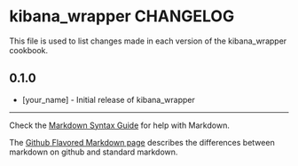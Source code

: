 kibana_wrapper CHANGELOG
========================

This file is used to list changes made in each version of the kibana_wrapper cookbook.

0.1.0
-----
- [your_name] - Initial release of kibana_wrapper

- - -
Check the [Markdown Syntax Guide](http://daringfireball.net/projects/markdown/syntax) for help with Markdown.

The [Github Flavored Markdown page](http://github.github.com/github-flavored-markdown/) describes the differences between markdown on github and standard markdown.
